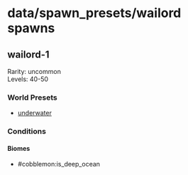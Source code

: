 # data/spawn_presets/wailord spawns  
  
## wailord-1  
Rarity: uncommon  
Levels: 40-50  
  
### World Presets  
* [underwater](/data/world_presets/underwater.md)  
  
### Conditions  
  
#### Biomes  
  * #cobblemon:is_deep_ocean
  

